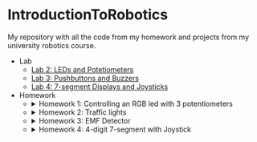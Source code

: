 # IntroductionToRobotics
My repository with all the code from my homework and projects from my university robotics course. 

- Lab
  - [Lab 2: LEDs and Potetiometers](/Lab/Lab%202)
  - [Lab 3: Pushbuttons and Buzzers](/Lab/Lab%203)
  - [Lab 4: 7-segment Displays and Joysticks](/Lab/Lab%204)
- Homework 
  - <details>
    <summary>Homework 1: Controlling an RGB led with 3 potentiometers</summary>
    <ol>
      <li> <b>Code:</b> <a href="/Homework/Homework_1.ino">Homework_1.ino</a></li>
      <li> <b>Technical Task:</b> Use a separate potentiometer in controlling each of the color of the RGB led. The control must be done with digital electronics (aka you must read the value of the potentiometer with Arduino, and write a mapped value to each of the pins connected to the led.</li>
      <li> <b>Coding task:</b> Coding style is of utmost importance. You must have a perfectly clean code in order to receive the maximum grade. Keep in mind that magic numbers are not accepted, although you might see them in the lab (as a trade-off for speed). Remember to be consistent in your style, check the style guide and the provided style document and use correct spacing.</li>
      <li> <b>Video:</b> https://youtu.be/HP5m1wVidqQ</li>
    </ol>
    
    ![signal-2021-10-26-223956_001](https://user-images.githubusercontent.com/61534490/138949839-e7d2ab05-39b8-4c67-be94-33af6387f5c7.jpeg) 
    ![signal-2021-10-26-224011_001](https://user-images.githubusercontent.com/61534490/138949855-a489288b-ceac-45ae-8cb0-a0de0ee7be67.jpeg)
    </details>

  - <details>
    <summary>Homework 2: Traffic lights</summary>
    <ol>
      <li> <b>Code:</b> <a href="/Homework/Homework_2.ino">Homework_2.ino</a></li>
      <li> <b>Technical Task:</b> Building the traffic lights for a crosswalk. You will use 2 LEDs to represent the traffic lights for people (red and green) and 3 LEDs to represent the traffic lights for cars (red, yellow and green).</li>
      <li> <b>Coding task:</b> The system has the following states: State 1 (default, reinstated after state 4 ends): green light for cars, red light for people, no sounds. Duration: indefinite, changed by pressing the button. State 2 (initiated by counting down 10 seconds after a button press): the light should be yellow for cars, red for people and no sounds. Duration: 3 seconds. State 3 (iniated after state 2 ends): red for cars, green for people and a beeping sound from the buzzer at a constant interval. Duration: 10 seconds. State 4 (initiated after state 3 ends): red for cars, blinking green for people and a beeping sound from the buzzer, at a constant interval, faster than the beeping in state 3. This state should last 5 seconds. Be careful: pressing the button in any state other than state 1 should NOT yield any actions.</li>
      <li> <b>Video:</b> https://youtu.be/99ff-oNFGz4</li>
    </ol>
  
    ![signal-2021-11-03-232115_001](https://user-images.githubusercontent.com/61534490/140195230-48a50108-2552-40d6-98bb-9c022f5307b9.jpeg)
    ![signal-2021-11-03-232115_002](https://user-images.githubusercontent.com/61534490/140195446-c2c7a526-4653-48e8-9d5e-be4b0842340c.jpeg)
    </details>
    
  - <details>
    <summary>Homework 3: EMF Detector</summary>
    <ol>
      <li> <b>Code:</b> <a href="/Homework/Homework_3.ino">Homework_3.ino</a></li>
      <li> <b>Technical Task:</b> Buil a Ghost Detector using a buzzer and a 7-segment display (or a led bar / or 8 leds in a row that simulate a led bar).</li>
      <li> <b>Coding task:</b> It should print the value on the 7-segment display (or light the led bar) and should make a sound based on the intensity. The catch: it’s really easy, but one of the mistakes you can do is not calibrate for the interval on the values you are going to get.</li>
      <li> <b>Video:</b> https://youtu.be/UK0OZxlMHN4</li>
    </ol>
  
    ![signal-2021-11-10-234530_001](https://user-images.githubusercontent.com/61534490/141199099-ef416178-ee76-4572-9532-8a7cdbe326c0.jpeg)
    ![signal-2021-11-10-234530_002](https://user-images.githubusercontent.com/61534490/141199108-9a687aa3-bfd1-40a0-bf3c-69b23f14fedc.jpeg)
    </details>
    
  - <details>
    <summary>Homework 4: 4-digit 7-segment with Joystick</summary>
    <ol>
      <li> <b>Code:</b> <a href="/Homework/Homework_4.ino">Homework_4.ino</a></li>
      <li> <b>Technical Task:</b> The current homework involves using a joystick in setting the values on each digit of a 4-digit 7-segment display connected to a shift register 74hc595. </li>
      <li> <b>Coding task:</b> First state: you can use a joystick axis to cycle through the 4 digits; using the other axis does nothing. A blinking decimal point shows the current digit position. When pressing the button, you lock in on the selected digit and enter the second state. In this state, the decimal point stays always on, no longer blinking and you can no longer use the axis to cycle through the 4 digits. Instead, using the other axis, you can increment on decrement the number on the current digit. Pressing the button again returns you to the previous state. For bonus, save the last value in eeprom and load it when starting arduino. Also, keep in mind that when changing the number, you must increment it for each joystick movement - it should not work continuosly increment if you keep the joystick in one position. </li>
      <li> <b>Video:</b> </li>
    </ol>
  
    ![signal-2021-11-17-132059_002](https://user-images.githubusercontent.com/61534490/142274505-84b0242a-cf51-47a0-b8f9-785736a2746b.jpeg)
    ![signal-2021-11-17-132059_003](https://user-images.githubusercontent.com/61534490/142274513-304c49fa-e5e8-4769-b39b-0efd848540b7.jpeg)
    </details>

